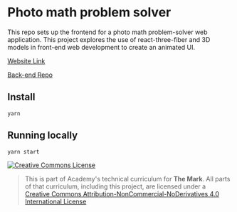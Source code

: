 # Photo math problem solver

This repo sets up the frontend for a photo math problem-solver web application. This project explores the use of react-three-fiber and 3D models in front-end web development to create an animated UI.

[Website Link](https://photosolver.netlify.app)

[Back-end Repo](https://github.com/nicolasrosal98/math-problem-solver-backend)

## Install

`yarn`

## Running locally

`yarn start`

<a rel="license" href="http://creativecommons.org/licenses/by-nc-nd/4.0/"><img alt="Creative Commons License" style="border-width:0" src="https://i.creativecommons.org/l/by-nc-nd/4.0/88x31.png" /></a>

> This is part of Academy's technical curriculum for **The Mark**. All parts of that curriculum, including this project, are licensed under a <a rel="license" href="http://creativecommons.org/licenses/by-nc-nd/4.0/">Creative Commons Attribution-NonCommercial-NoDerivatives 4.0 International License</a>
